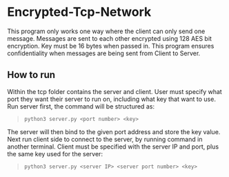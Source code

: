 # Encrypted-Tcp-Network
This program only works one way where the client can only send one message. Messages are sent to each other encrypted using 128 AES bit encryption. Key must be 16 bytes when passed in. This program ensures confidentiality when messages are being sent from Client to Server. 

## How to run
Within the tcp folder contains the server and client. User must specify what port they want their server to run on, including what key that want to use. Run server first, the command will be structured as: 
> `python3 server.py <port number> <key>` 
> 
The server will then bind to the given port address and store the key value.<br>Next run client side to connect to the server, by running command in another terminal. Client must be specified with the server IP and port, plus the same key used for the server: 
> `python3 server.py <server IP> <server port number> <key>` 
